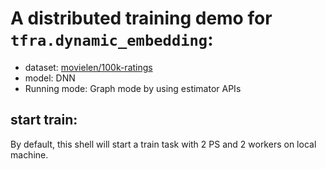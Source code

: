 # A distributed training demo for `tfra.dynamic_embedding`:

- dataset: [movielen/100k-ratings](https://www.tensorflow.org/datasets/catalog/movielens#movielens100k-ratings)
- model: DNN
- Running mode: Graph mode by using estimator APIs

## start train:
By default, this shell will start a train task with 2 PS and 2 workers on local machine.